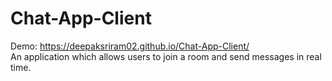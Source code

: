 # Chat-App-Client

Demo: https://deepaksriram02.github.io/Chat-App-Client/
<br>
An application which allows users to join a room and send messages in real time.
